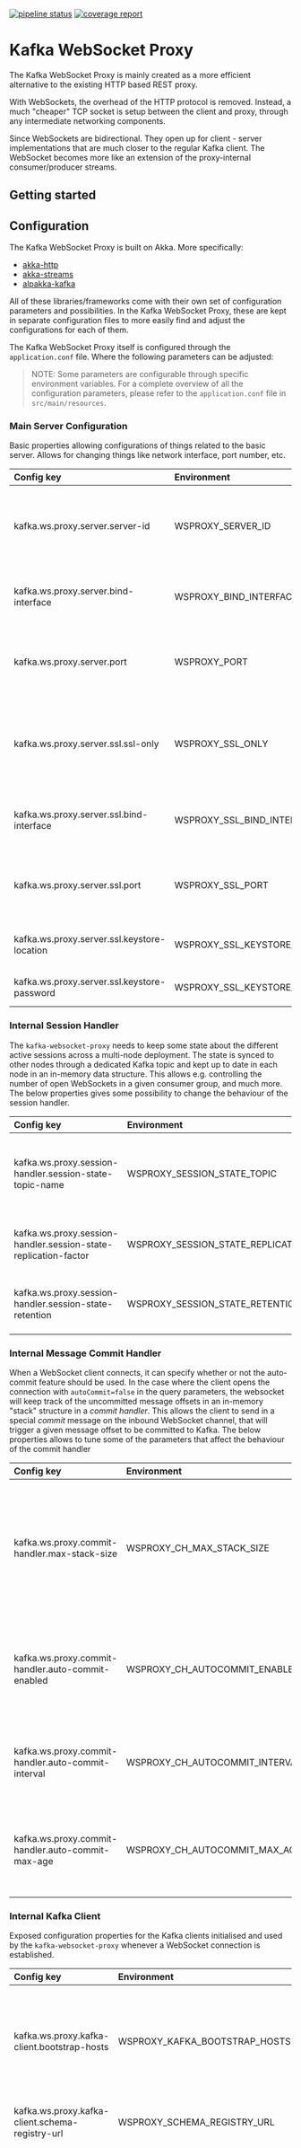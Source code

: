 [![pipeline status](https://gitlab.com/kpmeen/kafka-websocket-proxy/badges/master/pipeline.svg)](https://gitlab.com/kpmeen/kafka-websocket-proxy/commits/master)
[![coverage report](https://gitlab.com/kpmeen/kafka-websocket-proxy/badges/master/coverage.svg)](https://gitlab.com/kpmeen/kafka-websocket-proxy/commits/master)

# Kafka WebSocket Proxy

The Kafka WebSocket Proxy is mainly created as a more efficient alternative to
the existing HTTP based REST proxy.

With WebSockets, the overhead of the HTTP protocol is removed. Instead, a much
"cheaper" TCP socket is setup between the client and proxy, through any
intermediate networking components.

Since WebSockets are bidirectional. They open up for client - server
implementations that are much closer to the regular Kafka client. The WebSocket
becomes more like an extension of the proxy-internal consumer/producer streams. 

## Getting started


## Configuration

The Kafka WebSocket Proxy is built on Akka. More specifically:

* [akka-http](https://doc.akka.io/docs/akka-http/current/scala.html)
* [akka-streams](https://doc.akka.io/docs/akka/current/stream/index.html)
* [alpakka-kafka](https://doc.akka.io/docs/akka-stream-kafka/current/home.html)

All of these libraries/frameworks come with their own set of configuration
parameters and possibilities. In the Kafka WebSocket Proxy, these are kept in
separate configuration files to more easily find and adjust the configurations
for each of them.

The Kafka WebSocket Proxy itself is configured through the `application.conf`
file. Where the following parameters can be adjusted:

> NOTE:
> Some parameters are configurable through specific environment variables. 
> For a complete overview of all the configuration parameters, please refer to
> the `application.conf` file in `src/main/resources`.


### Main Server Configuration

Basic properties allowing configurations of things related to the basic server.
Allows for changing things like network interface, port number, etc. 
 
| Config key                                                      | Environment                              | Default                  | Description   |
|:---                                                             |:----                                     |:------------------------:|:-----         |
| kafka.ws.proxy.server.server-id                                 | WSPROXY_SERVER_ID                        | `node-1`                 | A unique identifier for the specific kafka-websocket-proxy instance. |
| kafka.ws.proxy.server.bind-interface                            | WSPROXY_BIND_INTERFACE                   | `0.0.0.0`                | Network interface to bind unsecured traffic to. |
| kafka.ws.proxy.server.port                                      | WSPROXY_PORT                             | `8078`                   | Port where the unsecured endpoints will be available. |
| kafka.ws.proxy.server.ssl.ssl-only                              | WSPROXY_SSL_ONLY                         | `false`                  | Indicates if the server should use SSL/TLS only binding when SSL/TLS is enabled. |
| kafka.ws.proxy.server.ssl.bind-interface                        | WSPROXY_SSL_BIND_INTERFACE               | `0.0.0.0`                | Network interface to bind the SSL/TLS traffic to.
| kafka.ws.proxy.server.ssl.port                                  | WSPROXY_SSL_PORT                         | not set                  | Port where the SSL/TLS endpoints will be available. |
| kafka.ws.proxy.server.ssl.keystore-location                     | WSPROXY_SSL_KEYSTORE_LOCATION            | not set                  | File path to location of key store file. |
| kafka.ws.proxy.server.ssl.keystore-password                     | WSPROXY_SSL_KEYSTORE_PASS                | not set                  | Password for the key store file. |


### Internal Session Handler

The `kafka-websocket-proxy` needs to keep some state about the different active
sessions across a multi-node deployment. The state is synced to other nodes
through a dedicated Kafka topic and kept up to date in each node in an in-memory
data structure. This allows e.g. controlling the number of open WebSockets in
a given consumer group, and much more. The below properties gives some
possibility to change the behaviour of the session handler.

| Config key                                                      | Environment                              | Default                  | Description   |
|:---                                                             |:----                                     |:------------------------:|:-----         |
| kafka.ws.proxy.session-handler.session-state-topic-name         | WSPROXY_SESSION_STATE_TOPIC              | `_wsproxy.session.state` | The name of the compacted topic where session state is kept. |
| kafka.ws.proxy.session-handler.session-state-replication-factor | WSPROXY_SESSION_STATE_REPLICATION_FACTOR | `3`                      | How many replicas to keep for the session state topic. |
| kafka.ws.proxy.session-handler.session-state-retention          | WSPROXY_SESSION_STATE_RETENTION          | `30 days`                | How long to keep sessions in the session state topic. |


### Internal Message Commit Handler

When a WebSocket client connects, it can specify whether or not the auto-commit
feature should be used. In the case where the client opens the connection with
`autoCommit=false` in the query parameters, the websocket will keep track of
the uncommitted message offsets in an in-memory "stack" structure in a _commit
handler_. This allows the client to send in a special _commit_ message on the
inbound WebSocket channel, that will trigger a given message offset to be
committed to Kafka.
The below properties allows to tune some of the parameters that affect the
behaviour of the commit handler 

| Config key                                         | Environment                    | Default      | Description   |
|:---                                                |:----                           |:------------:|:-----         |
| kafka.ws.proxy.commit-handler.max-stack-size       | WSPROXY_CH_MAX_STACK_SIZE      | `100`        | The maximum number of uncommitted messages, per partition, that will be kept track of in the commit handler stack. |
| kafka.ws.proxy.commit-handler.auto-commit-enabled  | WSPROXY_CH_AUTOCOMMIT_ENABLED  | `false`      | Whether or not to allow the proxy to perform automatic offset commits of uncommitted messages. |
| kafka.ws.proxy.commit-handler.auto-commit-interval | WSPROXY_CH_AUTOCOMMIT_INTERVAL | `1 second`   | The interval to execute the jobo for auto-committing messages of a given age. |
| kafka.ws.proxy.commit-handler.auto-commit-max-age  | WSPROXY_CH_AUTOCOMMIT_MAX_AGE  | `20 seconds` | The max allowed age of uncommitted messages in the commit handler stack. |


### Internal Kafka Client

Exposed configuration properties for the Kafka clients initialised and used by
the `kafka-websocket-proxy` whenever a WebSocket connection is established.  

| Config key                                        | Environment                       | Default | Description   |
|:---                                               |:----                              |:-------:|:-----         |
| kafka.ws.proxy.kafka-client.bootstrap-hosts       | WSPROXY_KAFKA_BOOTSTRAP_HOSTS     |         | A string with the Kafka brokers to bootstrap against, in the form `<host>:<port>`, separated by comma. |
| kafka.ws.proxy.kafka-client.schema-registry-url   | WSPROXY_SCHEMA_REGISTRY_URL       |         | URLs for the Confluent Schema Registry. |
| kafka.ws.proxy.kafka-client.auto-register-schemas | WSPROXY_SCHEMA_AUTO_REGISTER      | `true`  | By default, the proxy will automatically register any internal Avro schemas it needs. If disabled, these schemas must be registered with the schema registry manually. |
| kafka.ws.proxy.kafka-client.metrics-enabled       | WSPROXY_CONFLUENT_METRICS_ENABLED | `false` | When this flag is set to `true`, it will enable the Confluent Metrics Reporter |



### Kafka Security

The `kafka-websocket-proxy` allows setting Kafka client specific properties
under the key `kafka.ws.proxy.kafka-client.properties` in the `application.conf`
file. To connect to a secure Kafka cluster, the necessary security properties
should be added here. Below is a table containing the properties that are
currently possible to set using specific environment variables:
  

| Config key                                                                   | Environment                              | Default      |
|:---                                                                          |:----                                     |:------------:|
| kafka.ws.proxy.kafka-client.properties.security.protocol                     | WSPROXY_KAFKA_SECURITY_PROTOCOL          | `PLAINTEXT`  |
| kafka.ws.proxy.kafka-client.properties.sasl.mechanism                        | WSPROXY_KAFKA_SASL_MECHANISM             |  not set     |
| kafka.ws.proxy.kafka-client.properties.sasl.jaas.config                      | WSPROXY_KAFKA_SASL_JAAS_CFG              |  not set     |
| kafka.ws.proxy.kafka-client.properties.sasl.kerberos.service.name            | WSPROXY_KAFKA_SASL_KERBEROS_SERVICE_NAME |  not set     |
| kafka.ws.proxy.kafka-client.properties.ssl.key.password                      | WSPROXY_KAFKA_SSL_KEY_PASS               |  not set     |
| kafka.ws.proxy.kafka-client.properties.ssl.endpoint.identification.algorithm | WSPROXY_KAFKA_SASL_ENDPOINT_ID_ALOGO     |  not set     |
| kafka.ws.proxy.kafka-client.properties.ssl.truststore.location               | WSPROXY_KAFKA_SSL_TRUSTSTORE_LOCATION    |  not set     |
| kafka.ws.proxy.kafka-client.properties.ssl.truststore.truststore.password    | WSPROXY_KAFKA_SSL_TRUSTSTORE_PASS        |  not set     |
| kafka.ws.proxy.kafka-client.properties.ssl.keystore.location                 | WSPROXY_KAFKA_SSL_KEYSTORE_LOCATION      |  not set     |
| kafka.ws.proxy.kafka-client.properties.ssl.keystore.password                 | WSPROXY_KAFKA_SSL_KEYSTORE_PASS          |  not set     |
| kafka.ws.proxy.kafka-client.properties.ssl.provider                          | WSPROXY_KAFKA_SSL_PROVIDER               |  not set     |
| kafka.ws.proxy.kafka-client.properties.ssl.cipher.suites                     | WSPROXY_KAFKA_SSL_CIPHER_SUITES          |  not set     |
| kafka.ws.proxy.kafka-client.properties.ssl.enabled.protocols                 | WSPROXY_KAFKA_SSL_ENABLED_PROTOCOLS      |  not set     |

Additionally, each of the different clients (admin, producer and consumer), can
be configured individually. However, _these configurations are not currently
exposed as environment variables_.

The client specific configuration keys have the same structure as the
`kafka.ws.proxy.kafka-client.properties` key:

* `kafka.ws.proxy.admin-client.kafka-client-properties`
* `kafka.ws.proxy.consumer.kafka-client-properties`
* `kafka.ws.proxy.producer.kafka-client-properties`


### Confluent Metrics Reporter

If the property `kafka.ws.proxy.kafka-client.metrics-enabled` is set to `true`,
the proxy service can be configured to send metrics data to a different cluster.
The cluster can be differently configured, and it is therefore necessary to
provide a distinct client configuration for the metrics reporter.
  

| Config key                                                                                     | Environment                                      | Default      |
|:---                                                                                            |:----                                             |:------------:|
| kafka.ws.proxy.kafka-client.confluent-metrics.bootstrap-hosts                                  | WSPROXY_KAFKA_METRICS_BOOTSTRAP_HOSTS            | same as kafka.ws.proxy.kafka-client.bootstrap-hosts |
| kafka.ws.proxy.kafka-client.confluent-metrics.properties.security.protocol                     | WSPROXY_KAFKA_METRICS_SECURITY_PROTOCOL          | `PLAINTEXT`  |
| kafka.ws.proxy.kafka-client.confluent-metrics.properties.sasl.mechanism                        | WSPROXY_KAFKA_METRICS_SASL_MECHANISM             |  not set     |
| kafka.ws.proxy.kafka-client.confluent-metrics.properties.sasl.jaas.config                      | WSPROXY_KAFKA_METRICS_SASL_JAAS_CFG              |  not set     |
| kafka.ws.proxy.kafka-client.confluent-metrics.properties.sasl.kerberos.service.name            | WSPROXY_KAFKA_METRICS_SASL_KERBEROS_SERVICE_NAME |  not set     |
| kafka.ws.proxy.kafka-client.confluent-metrics.properties.ssl.key.password                      | WSPROXY_KAFKA_METRICS_SSL_KEY_PASS               |  not set     |
| kafka.ws.proxy.kafka-client.confluent-metrics.properties.ssl.endpoint.identification.algorithm | WSPROXY_KAFKA_METRICS_SASL_ENDPOINT_ID_ALOGO     |  not set     |
| kafka.ws.proxy.kafka-client.confluent-metrics.properties.ssl.truststore.location               | WSPROXY_KAFKA_METRICS_SSL_TRUSTSTORE_LOCATION    |  not set     |
| kafka.ws.proxy.kafka-client.confluent-metrics.properties.ssl.truststore.truststore.password    | WSPROXY_KAFKA_METRICS_SSL_TRUSTSTORE_PASS        |  not set     |
| kafka.ws.proxy.kafka-client.confluent-metrics.properties.ssl.keystore.location                 | WSPROXY_KAFKA_METRICS_SSL_KEYSTORE_LOCATION      |  not set     |
| kafka.ws.proxy.kafka-client.confluent-metrics.properties.ssl.keystore.password                 | WSPROXY_KAFKA_METRICS_SSL_KEYSTORE_PASS          |  not set     |
| kafka.ws.proxy.kafka-client.confluent-metrics.properties.ssl.provider                          | WSPROXY_KAFKA_METRICS_SSL_PROVIDER               |  not set     |
| kafka.ws.proxy.kafka-client.confluent-metrics.properties.ssl.cipher.suites                     | WSPROXY_KAFKA_METRICS_SSL_CIPHER_SUITES          |  not set     |
| kafka.ws.proxy.kafka-client.confluent-metrics.properties.ssl.enabled.protocols                 | WSPROXY_KAFKA_METRICS_SSL_ENABLED_PROTOCOLS      |  not set     |

## Endpoints and API


### WebSocket APIs

All WebSocket endpoints are available at the following base URL:

```
ws://<hostname>:<port>/socket
```

**Format types**

The below table shows which data types are allowed as both key and value in
both inbound and outbound messages.

| Value     | Serde      | JSON type   |
|:--------- |:-----------|:----------- |
| json      | string     | json        |
| avro      | byte[]     | base64      |
| protobuf  | byte[]     | base64      |
| bytearray | byte[]     | base64      |
| string    | string     | string      |
| int       | int        | number      |
| short     | short      | number      |
| long      | long       | number      |
| double    | double     | number      |
| float     | float      | number      |

#### `/in`

**Query parameters**:

| Name    | Type        | Required | Default value |
|:------- |:----------- |:--------:|:------------- |
| topic   | string      |     y    |               |
| keyType | format type |     n    |               |
| valType | format type |     y    |               |

##### Input

```json
{
  "key": {
    "value":"foo",
    "format":"string"
  },
  "value": {
    "value":"bar",
    "format":"string"
  }
}
```

##### Output

```json
{
  "topic": "foo",
  "partition": 2,
  "offset": 4,
  "timestamp": 1554896731782
}
```

#### `/out`                                   

**Query parameters**:

| Name                | Type        | Required | Default value |
|:------------------- |:----------- |:--------:|:------------- |
| clientId            | string      |    y     |               |
| groupId             | string      |    n     |               |
| topic               | string      |    y     |               |
| keyType             | format type |    n     |               |
| valType             | format type |    y     |               |
| offsetResetStrategy | string      |    n     | earliest      |
| rate                | integer     |    n     |               |
| batchSize           | integer     |    n     |               |
| autoCommit          | boolean     |    n     | true          |

##### Output

```json
{
  "wsProxyMessageId": "foo-0-1-1554402266846",
  "topic": "foobar",
  "partition": 0,
  "offset": 1,
  "timestamp": 1554402266846,
  "key": { // optional
    "value": "foo",
    "format": "string" // optional
  },
  "value": {
    "value": "bar",
    "format": "string" // optional
  }
}
```

##### Input

```json
{"wsProxyMessageId":"foo-0-1-1554402266846"}
```

### HTTP endpoints

#### Avro payload schemas

An alternative to the default JSON payloads used by the WebSocket proxy, one can
use a set of predefined Avro schemas to send and receive data. Below are
endpoints where the schemas for these Avro _wrapper_ messages can be found. 

##### `/schemas/avro/producer/record`

Returns the Avro wrapper schema to use when sending Avro serialised data to
Kafka. The wrapper message is used by the WebSocket proxy to ensure that both
the key and value are captured in a single message through the socket.

```json
{
  "doc": "Inbound schema for producing messages with a key and value to Kafka topics via the WebSocket proxy. It is up to the client to serialize the key and value before adding them to this message. This is because Avro does not support referencing external/remote schemas.",
  "fields": [
    {
      "name": "key",
      "type": [
        "null",
        "bytes"
      ]
    },
    {
      "name": "value",
      "type": "bytes"
    }
  ],
  "name": "AvroProducerRecord",
  "namespace": "net.scalytica.kafka.wsproxy.avro.SchemaTypes",
  "type": "record"
}
```

##### `/schemas/avro/producer/result`

Returns the Avro result schema containing metadata about the produced message.

```json
{
  "doc": "Outbound schema for responding to produced messages.",
  "fields": [
    {
      "name": "topic",
      "type": "string"
    },
    {
      "name": "partition",
      "type": "int"
    },
    {
      "name": "offset",
      "type": "long"
    },
    {
      "name": "timestamp",
      "type": "long"
    }
  ],
  "name": "AvroProducerResult",
  "namespace": "net.scalytica.kafka.wsproxy.avro.SchemaTypes",
  "type": "record"
}
```

##### `/schemas/avro/consumer/record`

Returns the Avro wrapper schema used for sending consumed messages over the
WebSocket.

```json
{
  "doc": "Outbound schema for messages with Avro key and value. It is up to the client to deserialize the key and value using the correct schemas, since these are passed through as raw byte arrays in this wrapper message.",
  "fields": [
    {
      "name": "wsProxyMessageId",
      "type": "string"
    },
    {
      "name": "topic",
      "type": "string"
    },
    {
      "name": "partition",
      "type": "int"
    },
    {
      "name": "offset",
      "type": "long"
    },
    {
      "name": "timestamp",
      "type": "long"
    },
    {
      "name": "key",
      "type": [
        "null",
        "bytes"
      ]
    },
    {
      "name": "value",
      "type": "bytes"
    }
  ],
  "name": "AvroConsumerRecord",
  "namespace": "net.scalytica.kafka.wsproxy.avro.SchemaTypes",
  "type": "record"
}
```

##### `/schemas/avro/producer/commit`

Avro schema to use for committing offsets when consuming data with the query
parameter option `autoCommit` set to `false`.

```json
{
  "doc": "Inbound schema for committing the offset of consumed messages.",
  "fields": [
    {
      "name": "wsProxyMessageId",
      "type": "string"
    }
  ],
  "name": "AvroCommit",
  "namespace": "net.scalytica.kafka.wsproxy.avro.SchemaTypes",
  "type": "record"
}
```

#### `/kafka/cluster/info`

This is a convenience endpoint to verify that the service can access the brokers
in the cluster. 

##### Output

```json
[
  {
    "id":  0,
    "host": "kafka-host-1",
    "port": 9092,
    "rack": "rack-1"
  },
  {
    "id":  1,
    "host": "kafka-host-2",
    "port": 9092,
    "rack": "rack-2"
  },
  {
    "id":  2,
    "host": "kafka-host-3",
    "port": 9092,
    "rack": "rack-3"
  }
]

```


# Development

## Testing

Using a CLI tool called `wscat`, interacting with the `kafka-websocket-proxy` is
relatively simple. The tool is freely available on
[github](https://github.com/websockets/wscat), and is highly recommended.

```bash
npm install -g wscat
```


